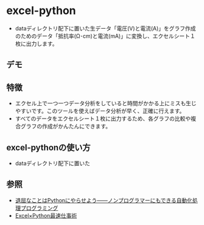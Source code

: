 # excel-python
- dataディレクトリ配下に置いた生データ「電圧(V)と電流(A)」をグラフ作成のためのデータ「抵抗率(Ω･cm)と電流(mA)」に変換し、エクセルシート１枚に出力します。

## デモ

## 特徴
- エクセル上で一つ一つデータ分析をしていると時間がかかる上にミスも生じやすいです。このツールを使えばデータ分析が早く、正確に行えます。
- すべてのデータをエクセルシート１枚に出力するため、各グラフの比較や複合グラフの作成がかんたんにできます。

## excel-pythonの使い方
- dataディレクトリ配下に置いた

## 参照
- [退屈なことはPythonにやらせよう――ノンプログラマーにもできる自動化処理プログラミング](https://www.oreilly.co.jp/books/9784873117782/)
- [Excel×Python最速仕事術](https://www.nikkeibp.co.jp/atclpubmkt/book/19/P95930/)

